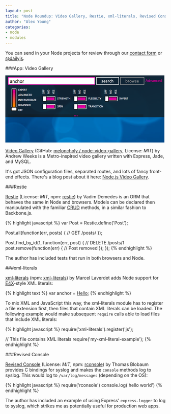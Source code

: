 ```yaml
---
layout: post
title: "Node Roundup: Video Gallery, Restie, xml-literals, Revised Console"
author: "Alex Young"
categories: 
- node
- modules
---
```


<div class="intro">
You can send in your Node projects for review through our <a href="/contact.html">contact form</a> or <a href="http://twitter.com/dailyjs">@dailyjs</a>.
</div>

###App: Video Gallery

![Video Gallery screenshot](/images/posts/express-video-gallery.png)

[Video Gallery](http://bits.meloncholy.com/node-video-gallery/) (GitHub: [meloncholy / node-video-gallery](https://github.com/meloncholy/node-video-gallery), License: _MIT_) by Andrew Weeks is a Metro-inspired video gallery written with Express, Jade, and MySQL.

It's got JSON configuration files, separated routes, and lots of fancy front-end effects.  There's a blog post about it here: [Node.js Video Gallery](http://meloncholy.com/blog/node-js-video-gallery/).

###Restie

[Restie](https://github.com/vdemedes/restie) (License: _MIT_, npm: [restie](http://search.npmjs.org/#/restie)) by Vadim Demedes is an ORM that behaves the same in Node and browsers.  Models can be declared then manipulated with the familiar [CRUD](http://en.wikipedia.org/wiki/Create,_read,_update_and_delete) methods, in a similar fashion to Backbone.js.

{% highlight javascript %}
var Post = Restie.define('Post');

Post.all(function(err, posts) {
  // GET /posts/
});

 
Post.find_by_id(1, function(err, post) {
  // DELETE /posts/1
  post.remove(function(err) {
    // Post removed
  });
});
{% endhighlight %}

The author has included tests that run in both browsers and Node.

###xml-literals

[xml-literals](https://github.com/laverdet/js-xml-literal) (npm: [xml-literals](http://search.npmjs.org/#/xml-literals)) by Marcel Laverdet adds Node support for [E4X](http://en.wikipedia.org/wiki/ECMAScript_for_XML)-style XML literals:

{% highlight text %}
var anchor = <a href={href}>Hello</a>;
{% endhighlight %}

To mix XML and JavaScript this way, the xml-literals module has to register a file extension first, then files that contain XML literals can be loaded.  The following example would make subsequent `require` calls able to load files that include XML literals:

{% highlight javascript %}
require('xml-literals').register('js');

// This file contains XML literals
require('my-xml-literal-example');
{% endhighlight %}

###Revised Console

[Revised Console](https://github.com/tblobaum/rconsole) (License: _MIT_, npm: [rconsole](http://search.npmjs.org/#/rconsole)) by Thomas Blobaum provides C bindings for syslog and makes the `console` methods log to syslog.  This would log to `/var/log/messages` (depending on the OS):

{% highlight javascript %}
require('rconsole')
console.log('hello world')
{% endhighlight %}

The author has included an example of using Express' `express.logger` to log to syslog, which strikes me as potentially useful for production web apps.

